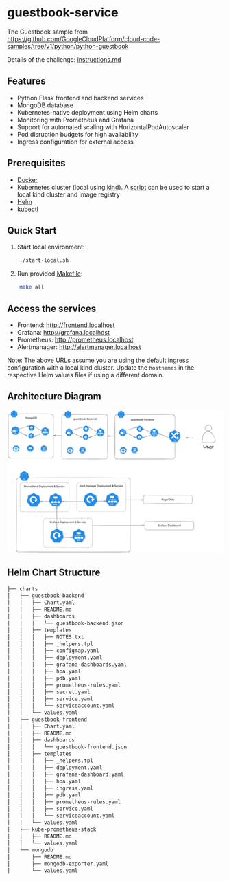 # guestbook-service

The Guestbook sample from https://github.com/GoogleCloudPlatform/cloud-code-samples/tree/v1/python/python-guestbook

Details of the challenge: [instructions.md](instructions.md)

## Features

- Python Flask frontend and backend services
- MongoDB database
- Kubernetes-native deployment using Helm charts
- Monitoring with Prometheus and Grafana
- Support for automated scaling with HorizontalPodAutoscaler
- Pod disruption budgets for high availability
- Ingress configuration for external access

## Prerequisites

- [Docker](https://docs.docker.com/)
- Kubernetes cluster (local using [kind](https://kind.sigs.k8s.io/docs/user/quick-start/)). A [script](./start-local.sh) can be used to start a local kind cluster and image registry
- [Helm](https://helm.sh/docs/intro/install/)
- kubectl

## Quick Start

1. Start local environment:

```bash
    ./start-local.sh
```

2. Run provided [Makefile](./Makefile):

```bash
    make all
```

## Access the services

- Frontend: http://frontend.localhost
- Grafana: http://grafana.localhost
- Prometheus: http://prometheus.localhost 
- Alertmanager: http://alertmanager.localhost

Note: The above URLs assume you are using the default ingress configuration with a local kind cluster. Update the `hostnames` in the respective Helm values files if using a different domain.

## Architecture Diagram

![Architecture Diagram](./docs/architecture-diagram.png)

## Helm Chart Structure

```
├── charts
│   ├── guestbook-backend
│   │   ├── Chart.yaml
│   │   ├── README.md
│   │   ├── dashboards
│   │   │   └── guestbook-backend.json
│   │   ├── templates
│   │   │   ├── NOTES.txt
│   │   │   ├── _helpers.tpl
│   │   │   ├── configmap.yaml
│   │   │   ├── deployment.yaml
│   │   │   ├── grafana-dashboards.yaml
│   │   │   ├── hpa.yaml
│   │   │   ├── pdb.yaml
│   │   │   ├── prometheus-rules.yaml
│   │   │   ├── secret.yaml
│   │   │   ├── service.yaml
│   │   │   └── serviceaccount.yaml
│   │   └── values.yaml
│   ├── guestbook-frontend
│   │   ├── Chart.yaml
│   │   ├── README.md
│   │   ├── dashboards
│   │   │   └── guestbook-frontend.json
│   │   ├── templates
│   │   │   ├── _helpers.tpl
│   │   │   ├── deployment.yaml
│   │   │   ├── grafana-dashboard.yaml
│   │   │   ├── hpa.yaml
│   │   │   ├── ingress.yaml
│   │   │   ├── pdb.yaml
│   │   │   ├── prometheus-rules.yaml
│   │   │   ├── service.yaml
│   │   │   └── serviceaccount.yaml
│   │   └── values.yaml
│   ├── kube-prometheus-stack
│   │   ├── README.md
│   │   └── values.yaml
│   └── mongodb
│       ├── README.md
│       ├── mongodb-exporter.yaml
│       └── values.yaml
```
